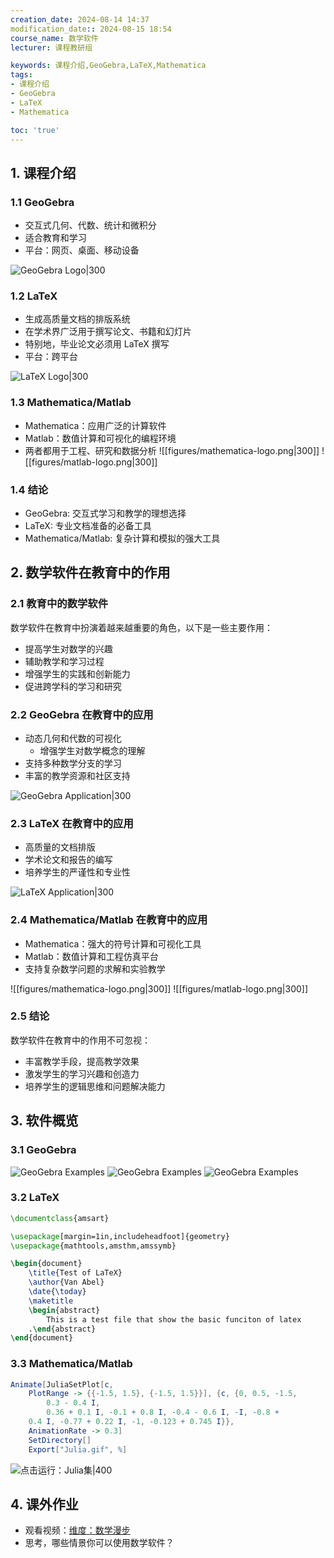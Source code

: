 ```yaml
---
creation_date: 2024-08-14 14:37  
modification_date:: 2024-08-15 18:54  
course_name: 数学软件  
lecturer: 课程教研组  

keywords: 课程介绍,GeoGebra,LaTeX,Mathematica  
tags: 
- 课程介绍
- GeoGebra
- LaTeX
- Mathematica

toc: 'true'
---
```

## 1. 课程介绍

### 1.1 GeoGebra
* 交互式几何、代数、统计和微积分
* 适合教育和学习
* 平台：网页、桌面、移动设备

![GeoGebra Logo|300](figures/geogebra-logo.png)

### 1.2 LaTeX
* 生成高质量文档的排版系统
* 在学术界广泛用于撰写论文、书籍和幻灯片
* 特别地，毕业论文必须用 LaTeX 撰写
* 平台：跨平台

![LaTeX Logo|300](figures/latex-logo.png)

### 1.3 Mathematica/Matlab
* Mathematica：应用广泛的计算软件
* Matlab：数值计算和可视化的编程环境
* 两者都用于工程、研究和数据分析
![[figures/mathematica-logo.png|300]]  ![[figures/matlab-logo.png|300]]

### 1.4 结论
* GeoGebra: 交互式学习和教学的理想选择
* LaTeX: 专业文档准备的必备工具
* Mathematica/Matlab: 复杂计算和模拟的强大工具

## 2. 数学软件在教育中的作用

### 2.1 教育中的数学软件
数学软件在教育中扮演着越来越重要的角色，以下是一些主要作用：
* 提高学生对数学的兴趣
* 辅助教学和学习过程
* 增强学生的实践和创新能力
* 促进跨学科的学习和研究

### 2.2 GeoGebra 在教育中的应用
* 动态几何和代数的可视化
  * 增强学生对数学概念的理解
* 支持多种数学分支的学习
* 丰富的教学资源和社区支持

![GeoGebra Application|300](figures/geogebra-logo.png)

### 2.3 LaTeX 在教育中的应用
* 高质量的文档排版
* 学术论文和报告的编写
* 培养学生的严谨性和专业性

![LaTeX Application|300](figures/latex-logo.png)

### 2.4 Mathematica/Matlab 在教育中的应用
* Mathematica：强大的符号计算和可视化工具
* Matlab：数值计算和工程仿真平台
* 支持复杂数学问题的求解和实验教学

![[figures/mathematica-logo.png|300]]  ![[figures/matlab-logo.png|300]]

### 2.5 结论
数学软件在教育中的作用不可忽视：
* 丰富教学手段，提高教学效果
* 激发学生的学习兴趣和创造力
* 培养学生的逻辑思维和问题解决能力

## 3. 软件概览

### 3.1 GeoGebra
![GeoGebra Examples](figures/太极图.png)
![GeoGebra Examples](figures/二叉树.png)
![GeoGebra Examples](figures/黎曼积分-上和与下和.png)

### 3.2 LaTeX

```tex
\documentclass{amsart}

\usepackage[margin=1in,includeheadfoot]{geometry}
\usepackage{mathtools,amsthm,amssymb}

\begin{document}
	\title{Test of LaTeX}
	\author{Van Abel}
	\date{\today}
	\maketitle
	\begin{abstract}
		This is a test file that show the basic funciton of latex
	.\end{abstract}
\end{document}
```



### 3.3 Mathematica/Matlab

```mathematica
Animate[JuliaSetPlot[c, 
    PlotRange -> {{-1.5, 1.5}, {-1.5, 1.5}}], {c, {0, 0.5, -1.5, 
        0.3 - 0.4 I, 
        0.36 + 0.1 I, -0.1 + 0.8 I, -0.4 - 0.6 I, -I, -0.8 + 
    0.4 I, -0.77 + 0.22 I, -1, -0.123 + 0.745 I}}, 
    AnimationRate -> 0.3]
    SetDirectory[]
    Export["Julia.gif", %]
```
![点击运行：Julia集|400](figures/Julia.gif)

## 4. 课外作业
- 观看视频：[维度：数学漫步](https://www.bilibili.com/video/BV17E411Q7sm/)
-  思考，哪些情景你可以使用数学软件？
